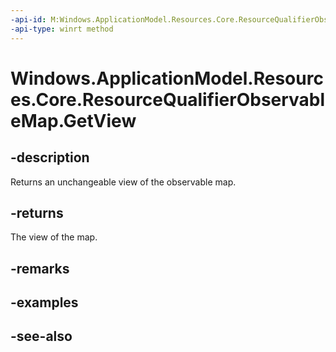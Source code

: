 ----api-id: M:Windows.ApplicationModel.Resources.Core.ResourceQualifierObservableMap.GetView
-api-type: winrt method
---<!-- Method syntaxpublic Windows.Foundation.Collections.IMapView<string, string> GetView()--># Windows.ApplicationModel.Resources.Core.ResourceQualifierObservableMap.GetView## -descriptionReturns an unchangeable view of the observable map.## -returnsThe view of the map.## -remarks## -examples## -see-also